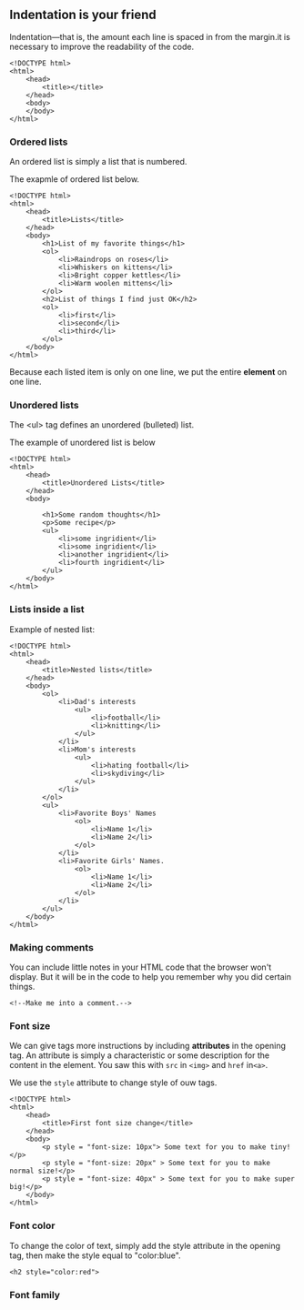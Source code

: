 ## **Indentation is your friend**

Indentation—that is, the amount each line is spaced in from the margin.it is necessary to improve the readability of the code.

```
<!DOCTYPE html>
<html>
    <head>
        <title></title>
    </head>
    <body>
    </body>
</html>
```

### **Ordered lists**

An ordered list is simply a list that is numbered.

The exapmle of ordered list below.

```
<!DOCTYPE html>
<html>
    <head>
        <title>Lists</title>
    </head>
    <body>
        <h1>List of my favorite things</h1>
        <ol>
            <li>Raindrops on roses</li>
            <li>Whiskers on kittens</li>
            <li>Bright copper kettles</li>
            <li>Warm woolen mittens</li>
        </ol>
        <h2>List of things I find just OK</h2>
        <ol>
            <li>first</li>
            <li>second</li>
            <li>third</li>
        </ol>
    </body>
</html>
```

Because each listed item is only on one line, we put the entire **element** on one line.

### **Unordered lists**

The &lt;ul&gt; tag defines an unordered \(bulleted\) list.

The example of unordered list is below

```
<!DOCTYPE html>
<html>
    <head>
        <title>Unordered Lists</title>
    </head>
    <body>

        <h1>Some random thoughts</h1>
        <p>Some recipe</p>
        <ul>
            <li>some ingridient</li>
            <li>some ingridient</li>
            <li>another ingridient</li>
            <li>fourth ingridient</li>
        </ul>
    </body>
</html>
```

### **Lists inside a list**

Example of nested list:

```
<!DOCTYPE html>
<html>
    <head>
        <title>Nested lists</title>
    </head>
    <body>
        <ol>
            <li>Dad's interests
                <ul>
                    <li>football</li>
                    <li>knitting</li>
                </ul>
            </li>
            <li>Mom's interests
                <ul>
                    <li>hating football</li>
                    <li>skydiving</li>
                </ul>
            </li>
        </ol>
        <ul>
            <li>Favorite Boys' Names
                <ol>
                    <li>Name 1</li>
                    <li>Name 2</li>
                </ol>
            </li>
            <li>Favorite Girls' Names.
                <ol>
                    <li>Name 1</li>
                    <li>Name 2</li>
                </ol>
            </li>
        </ul>
    </body>
</html>
```

### **Making comments**

You can include little notes in your HTML code that the browser won't display. But it will be in the code to help you remember why you did certain things.

```
<!--Make me into a comment.-->

```

### **Font size**

We can give tags more instructions by including **attributes** in the opening tag. An attribute is simply a characteristic or some description for the content in the element. You saw this with `src` in `<img>` and `href` in`<a>`.

We use the `style` attribute to change style of ouw tags.

```
<!DOCTYPE html>
<html>
    <head>
        <title>First font size change</title>
    </head>
    <body>
        <p style = "font-size: 10px"> Some text for you to make tiny! </p>
        <p style = "font-size: 20px" > Some text for you to make normal size!</p>
        <p style = "font-size: 40px" > Some text for you to make super big!</p>
    </body>
</html>
```



### **Font color**



To change the color of text, simply add the style attribute in the opening tag, then make the style equal to "color:blue".



```
<h2 style="color:red">
```



### **Font family**



